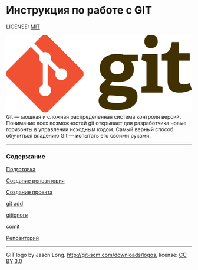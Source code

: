 # Инструкция по работе с GIT


LICENSE: [MIT](./liccense.md)

![git-logo](./assets/1920px-Git-logo.svg.png)
Git — мощная и сложная распределенная система контроля версий. Понимание всех возможностей git открывает для разработчика новые горизонты в управлении исходным кодом. Самый верный способ обучиться владению Git — испытать его своими руками.

---
### Содержание




[Подготовка](./Подготовка.md)

[Создание репозитория](%D0%A0%D0%B5%D0%BF%D0%BE%D0%B7%D0%B8%D1%82%D0%BE%D1%80%D0%B8%D0%B9.md)

[Создание проекта](%D0%A1%D0%BE%D0%B7%D0%B4%D0%B0%D0%BD%D0%B8%D0%B5%20%D0%BF%D1%80%D0%BE%D0%B5%D0%BA%D1%82%D0%B0.md)


[git add](./add.md)


[gitignore](%D0%B8%D0%B3%D0%BD%D0%BE%D1%80.md)

[comit](%D0%BA%D0%BE%D0%BC%D0%BC%D0%B8%D1%82.md)

[Репозиторий](%D0%A0%D0%B5%D0%BF%D0%BE%D0%B7%D0%B8%D1%82%D0%BE%D1%80%D0%B8%D0%B9.md)



---

GIT logo by Jason Long. http://git-scm.com/downloads/logos, license: [CC BY 3.0](https://creativecommons.org/licenses/by/3.0/)